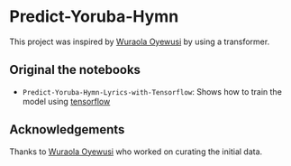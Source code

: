 # Predict-Yoruba-Hymn
This project was inspired by [Wuraola Oyewusi](https://github.com/WuraolaOyewusi) by using a transformer.

## Original the notebooks

* `Predict-Yoruba-Hymn-Lyrics-with-Tensorflow`: Shows how to train the model using [tensorflow](https://github.com/WuraolaOyewusi/Predict-Yoruba-Hymn-Lyrics-with-Tensorflow/blob/master/Yoruba_hymn_generator_using_TF.ipynb)

## Acknowledgements

Thanks to [Wuraola Oyewusi](https://github.com/WuraolaOyewusi) who worked on curating the initial data.
